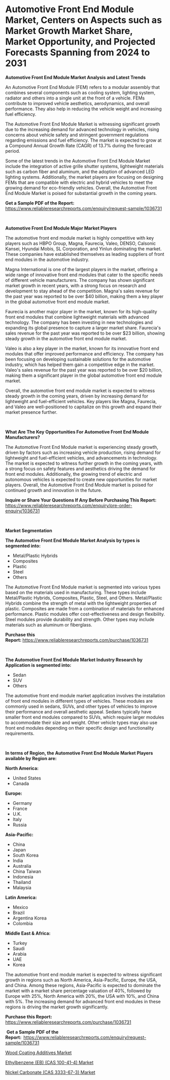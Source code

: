 <p><h1>Automotive Front End Module Market, Centers on Aspects such as Market Growth Market Share, Market Opportunity, and Projected Forecasts Spanning from 2024 to 2031</h1></p><p><strong>Automotive Front End Module Market Analysis and Latest Trends</strong></p>
<p><p>An Automotive Front End Module (FEM) refers to a modular assembly that combines several components such as cooling system, lighting system, radiator and others into a single unit at the front of a vehicle. FEMs contribute to improved vehicle aesthetics, aerodynamics, and overall performance. They also help in reducing the vehicle weight and increasing fuel efficiency.</p><p>The Automotive Front End Module Market is witnessing significant growth due to the increasing demand for advanced technology in vehicles, rising concerns about vehicle safety and stringent government regulations regarding emissions and fuel efficiency. The market is expected to grow at a Compound Annual Growth Rate (CAGR) of 13.7% during the forecast period.</p><p>Some of the latest trends in the Automotive Front End Module Market include the integration of active grille shutter systems, lightweight materials such as carbon fiber and aluminum, and the adoption of advanced LED lighting systems. Additionally, the market players are focusing on designing FEMs that are compatible with electric and hybrid vehicles to meet the growing demand for eco-friendly vehicles. Overall, the Automotive Front End Module Market is poised for substantial growth in the coming years.</p></p>
<p><strong>Get a Sample PDF of the Report:&nbsp;</strong> <a href="https://www.reliableresearchreports.com/enquiry/request-sample/1036731">https://www.reliableresearchreports.com/enquiry/request-sample/1036731</a></p>
<p>&nbsp;</p>
<p><strong>Automotive Front End Module Major Market Players</strong></p>
<p><p>The automotive front end module market is highly competitive with key players such as HBPO Group, Magna, Faurecia, Valeo, DENSO, Calsonic Kansei, Hyundai Mobis, SL Corporation, and Yinlun dominating the market. These companies have established themselves as leading suppliers of front end modules in the automotive industry.</p><p>Magna International is one of the largest players in the market, offering a wide range of innovative front end modules that cater to the specific needs of different vehicle manufacturers. The company has shown significant market growth in recent years, with a strong focus on research and development to stay ahead of the competition. Magna's sales revenue for the past year was reported to be over $40 billion, making them a key player in the global automotive front end module market.</p><p>Faurecia is another major player in the market, known for its high-quality front end modules that combine lightweight materials with advanced technology. The company has been investing in new technologies and expanding its global presence to capture a larger market share. Faurecia's sales revenue for the past year was reported to be over $23 billion, showing steady growth in the automotive front end module market.</p><p>Valeo is also a key player in the market, known for its innovative front end modules that offer improved performance and efficiency. The company has been focusing on developing sustainable solutions for the automotive industry, which has helped them gain a competitive edge in the market. Valeo's sales revenue for the past year was reported to be over $20 billion, making them a significant player in the global automotive front end module market.</p><p>Overall, the automotive front end module market is expected to witness steady growth in the coming years, driven by increasing demand for lightweight and fuel-efficient vehicles. Key players like Magna, Faurecia, and Valeo are well-positioned to capitalize on this growth and expand their market presence further.</p></p>
<p>&nbsp;</p>
<p><strong>What Are The Key Opportunities For Automotive Front End Module Manufacturers?</strong></p>
<p><p>The Automotive Front End Module market is experiencing steady growth, driven by factors such as increasing vehicle production, rising demand for lightweight and fuel-efficient vehicles, and advancements in technology. The market is expected to witness further growth in the coming years, with a strong focus on safety features and aesthetics driving the demand for front end modules. Additionally, the growing trend of electric and autonomous vehicles is expected to create new opportunities for market players. Overall, the Automotive Front End Module market is poised for continued growth and innovation in the future.</p></p>
<p><strong>Inquire or Share Your Questions If Any Before Purchasing This Report:</strong> <a href="https://www.reliableresearchreports.com/enquiry/pre-order-enquiry/1036731">https://www.reliableresearchreports.com/enquiry/pre-order-enquiry/1036731</a></p>
<p>&nbsp;</p>
<p><strong>Market Segmentation</strong></p>
<p><strong>The Automotive Front End Module Market Analysis by types is segmented into:</strong></p>
<p><ul><li>Metal/Plastic Hybrids</li><li>Composites</li><li>Plastic</li><li>Steel</li><li>Others</li></ul></p>
<p><p>The Automotive Front End Module market is segmented into various types based on the materials used in manufacturing. These types include Metal/Plastic Hybrids, Composites, Plastic, Steel, and Others. Metal/Plastic Hybrids combine the strength of metal with the lightweight properties of plastic. Composites are made from a combination of materials for enhanced performance. Plastic modules offer cost-effectiveness and design flexibility. Steel modules provide durability and strength. Other types may include materials such as aluminum or fiberglass.</p></p>
<p><strong>Purchase this Report:&nbsp;</strong><a href="https://www.reliableresearchreports.com/purchase/1036731">https://www.reliableresearchreports.com/purchase/1036731</a></p>
<p>&nbsp;</p>
<p><strong>The Automotive Front End Module Market Industry Research by Application is segmented into:</strong></p>
<p><ul><li>Sedan</li><li>SUV</li><li>Others</li></ul></p>
<p><p>The automotive front end module market application involves the installation of front end modules in different types of vehicles. These modules are commonly used in sedans, SUVs, and other types of vehicles to improve their performance and overall aesthetic appeal. Sedans typically have smaller front end modules compared to SUVs, which require larger modules to accommodate their size and weight. Other vehicle types may also use front end modules depending on their specific design and functionality requirements.</p></p>
<p>&nbsp;</p>
<p><strong>In terms of Region, the Automotive Front End Module Market Players available by Region are:</strong></p>
<p>
    <p> <strong> North America: </strong>
        <ul>
            <li>United States</li>
            <li>Canada</li>
        </ul>
        </p> 
    <p> <strong> Europe: </strong>
        <ul>
            <li>Germany</li>
            <li>France</li>
            <li>U.K.</li>
            <li>Italy</li>
            <li>Russia</li>
        </ul>
        </p> 
    <p> <strong> Asia-Pacific: </strong>
        <ul>
            <li>China</li>
            <li>Japan</li>
            <li>South Korea</li>
            <li>India</li>
            <li>Australia</li>
            <li>China Taiwan</li>
            <li>Indonesia</li>
            <li>Thailand</li>
            <li>Malaysia</li>
        </ul>
        </p> 
    <p> <strong> Latin America: </strong>
        <ul>
            <li>Mexico</li>
            <li>Brazil</li>
            <li>Argentina Korea</li>
            <li>Colombia</li>
        </ul>
        </p> 
    <p> <strong> Middle East & Africa: </strong>
        <ul>
            <li>Turkey</li>
            <li>Saudi</li>
            <li>Arabia</li>
            <li>UAE</li>
            <li>Korea</li>
        </ul>
    </p>
    </p>
<p><p>The automotive front end module market is expected to witness significant growth in regions such as North America, Asia-Pacific, Europe, the USA, and China. Among these regions, Asia-Pacific is expected to dominate the market with a market share percentage valuation of 40%, followed by Europe with 25%, North America with 20%, the USA with 10%, and China with 5%. The increasing demand for advanced front end modules in these regions is driving the market growth significantly.</p></p>
<p><strong>Purchase this Report: </strong><a href="https://www.reliableresearchreports.com/purchase/1036731">https://www.reliableresearchreports.com/purchase/1036731</a></p>
<p>&nbsp;<strong>Get a Sample PDF of the Report:&nbsp;&nbsp;</strong><a href="https://www.reliableresearchreports.com/enquiry/request-sample/1036731">https://www.reliableresearchreports.com/enquiry/request-sample/1036731</a></p>
<p><strong></strong></p>
<p><p><a href="https://view.publitas.com/reportprime-1/wood-coating-additives-market-size-and-growth-market-segmentation-regional-and-country-breakdowns-and-market-trends-for-period-from-2023-2030/">Wood Coating Additives Market</a></p><p><a href="https://view.publitas.com/reportprime-1/ethylbenzene-eb-cas-100-41-4-market-challenges-opportunities-and-growth-drivers-and-major-market-players-forecasted-for-period-from-2023-2030/">Ethylbenzene (EB) (CAS 100-41-4) Market</a></p><p><a href="https://view.publitas.com/reportprime-1/nickel-carbonate-cas-3333-67-3-market-insights-market-players-and-forecast-till-2030/">Nickel Carbonate (CAS 3333-67-3) Market</a></p></p>